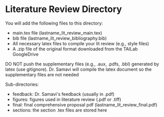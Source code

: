 # Literature Review Directory

You will add the following files to this directory:
- main.tex file (lastname_lit_review_main.tex) 
- bib file (lastname_lit_review_bibliography.bib) 
- All necessary latex files to compile your lit review (e.g., style files) 
- A .zip file of the original format downloaded from the TAILab GoogleDrive

DO NOT push the supplementary files (e.g., .aux, .pdfs, .bbl) generated by latex (use gitignore). Dr. Samavi will compile the latex document so the supplementary files are not needed

Sub-directories:
- feedback: Dr. Samavi's feedback (usually in .pdf)
- figures: figures used in literature review (.pdf or .tiff)
- final: final comprehensive proposal pdf (lastname_lit_review_final.pdf)
- sections: the section .tex files are stored here
